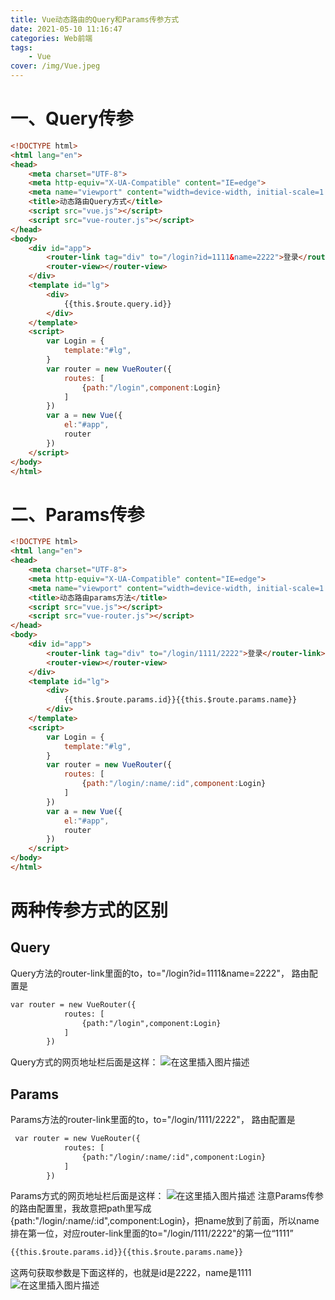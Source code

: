 ```yaml
---
title: Vue动态路由的Query和Params传参方式
date: 2021-05-10 11:16:47
categories: Web前端
tags:
    - Vue
cover: /img/Vue.jpeg
---
```

# 一、Query传参

```html
<!DOCTYPE html>
<html lang="en">
<head>
    <meta charset="UTF-8">
    <meta http-equiv="X-UA-Compatible" content="IE=edge">
    <meta name="viewport" content="width=device-width, initial-scale=1.0">
    <title>动态路由Query方式</title>
    <script src="vue.js"></script>
    <script src="vue-router.js"></script>
</head>
<body>
    <div id="app">
        <router-link tag="div" to="/login?id=1111&name=2222">登录</router-link>
        <router-view></router-view>
    </div>
    <template id="lg">
        <div>
            {{this.$route.query.id}}
        </div>
    </template>
    <script>
        var Login = {
            template:"#lg",
        }
        var router = new VueRouter({
            routes: [
                {path:"/login",component:Login}
            ]
        })
        var a = new Vue({
            el:"#app",
            router
        })
    </script>
</body>
</html>
```

# 二、Params传参

```html
<!DOCTYPE html>
<html lang="en">
<head>
    <meta charset="UTF-8">
    <meta http-equiv="X-UA-Compatible" content="IE=edge">
    <meta name="viewport" content="width=device-width, initial-scale=1.0">
    <title>动态路由params方法</title>
    <script src="vue.js"></script>
    <script src="vue-router.js"></script>
</head>
<body>
    <div id="app">
        <router-link tag="div" to="/login/1111/2222">登录</router-link>
        <router-view></router-view>
    </div>
    <template id="lg">
        <div>
            {{this.$route.params.id}}{{this.$route.params.name}}
        </div>
    </template>
    <script>
        var Login = {
            template:"#lg",
        }
        var router = new VueRouter({
            routes: [
                {path:"/login/:name/:id",component:Login}
            ]
        })
        var a = new Vue({
            el:"#app",
            router
        })
    </script>
</body>
</html>
```


# 两种传参方式的区别
##  Query
Query方法的router-link里面的to，to="/login?id=1111&name=2222"，
路由配置是

```html
var router = new VueRouter({
            routes: [
                {path:"/login",component:Login}
            ]
        })
```
Query方式的网页地址栏后面是这样：
![在这里插入图片描述](https://img-blog.csdnimg.cn/20210510110403931.png)
##  Params


Params方法的router-link里面的to，to="/login/1111/2222"，
路由配置是

```html
 var router = new VueRouter({
            routes: [
                {path:"/login/:name/:id",component:Login}
            ]
        })
```
Params方式的网页地址栏后面是这样：
![在这里插入图片描述](https://img-blog.csdnimg.cn/20210510110420216.png)
注意Params传参的路由配置里，我故意把path里写成{path:"/login/:name/:id",component:Login}，把name放到了前面，所以name排在第一位，对应router-link里面的to="/login/1111/2222"的第一位“1111”

```html
{{this.$route.params.id}}{{this.$route.params.name}}
```
这两句获取参数是下面这样的，也就是id是2222，name是1111
![在这里插入图片描述](https://img-blog.csdnimg.cn/20210510111041254.png)
